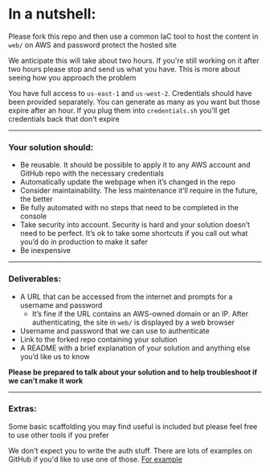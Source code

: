 # In a nutshell:

Please fork this repo and then use a common IaC tool to host the content in `web/` on AWS and password protect the hosted site

We anticipate this will take about two hours. If you're still working on it after two hours please stop and send us what you have. This is more about seeing how you approach the problem

You have full access to `us-east-1` and `us-west-2`. Credentials should have been provided separately. You can generate as many as you want but those expire after an hour. If you plug them into `credentials.sh` you'll get credentials back that don't expire

---
### Your solution should:

- Be reusable. It should be possible to apply it to any AWS account and GitHub repo with the necessary credentials
- Automatically update the webpage when it’s changed in the repo
- Consider maintainability. The less maintenance it’ll require in the future, the better
- Be fully automated with no steps that need to be completed in the console
- Take security into account. Security is hard and your solution doesn’t need to be perfect. It’s ok to take some shortcuts if you call out what you’d do in production to make it safer
- Be inexpensive

---
### Deliverables:

- A URL that can be accessed from the internet and prompts for a username and password
	- It’s fine if the URL contains an AWS-owned domain or an IP. After authenticating, the site in `web/` is displayed by a web browser
- Username and password that we can use to authenticate
- Link to the forked repo containing your solution
- A README with a brief explanation of your solution and anything else you’d like us to know

**Please be prepared to talk about your solution and to help troubleshoot if we can’t make it work**

---
### Extras:

Some basic scaffolding you may find useful is included but please feel free to use other tools if you prefer

We don't expect you to write the auth stuff. There are lots of examples on GitHub if you'd like to use one of those. [For example](https://gist.githubusercontent.com/jeroenvollenbrock/94edbbc62adc986d6d6a9a3076e66f5b/raw/259840af8dc2408f2be142588e41aebfa76c44b7/aws-cloudfront-basic-auth.js)

